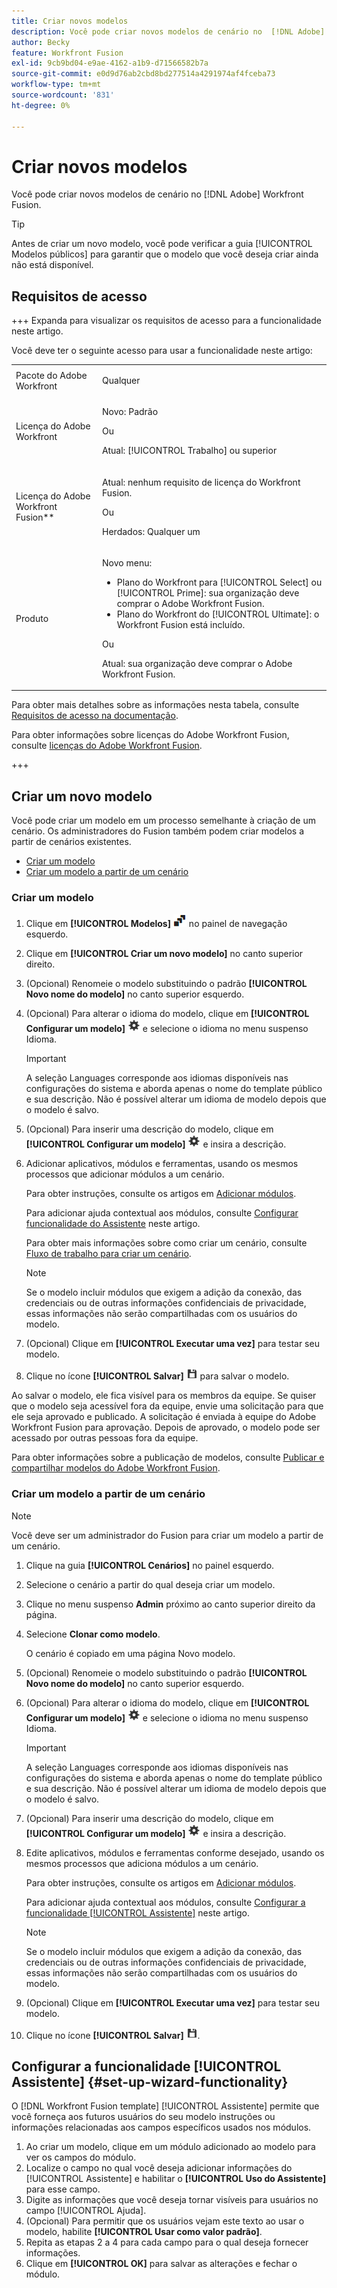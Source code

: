 ```yaml
---
title: Criar novos modelos
description: Você pode criar novos modelos de cenário no  [!DNL Adobe] Workfront Fusion.
author: Becky
feature: Workfront Fusion
exl-id: 9cb9bd04-e9ae-4162-a1b9-d71566582b7a
source-git-commit: e0d9d76ab2cbd8bd277514a4291974af4fceba73
workflow-type: tm+mt
source-wordcount: '831'
ht-degree: 0%

---
```


# Criar novos modelos

Você pode criar novos modelos de cenário no [!DNL Adobe] Workfront Fusion.

>[!TIP]
>
>Antes de criar um novo modelo, você pode verificar a guia [!UICONTROL Modelos públicos] para garantir que o modelo que você deseja criar ainda não está disponível.

## Requisitos de acesso

+++ Expanda para visualizar os requisitos de acesso para a funcionalidade neste artigo.

Você deve ter o seguinte acesso para usar a funcionalidade neste artigo:

<table style="table-layout:auto">
 <col> 
 <col> 
 <tbody> 
  <tr> 
   <td role="rowheader">Pacote do Adobe Workfront</td> 
   <td> <p>Qualquer</p> </td> 
  </tr> 
  <tr data-mc-conditions=""> 
   <td role="rowheader">Licença do Adobe Workfront</td> 
   <td> <p>Novo: Padrão</p><p>Ou</p><p>Atual: [!UICONTROL Trabalho] ou superior</p> </td> 
  </tr> 
  <tr> 
   <td role="rowheader">Licença do Adobe Workfront Fusion**</td> 
   <td>
   <p>Atual: nenhum requisito de licença do Workfront Fusion.</p>
   <p>Ou</p>
   <p>Herdados: Qualquer um </p>
   </td> 
  </tr> 
  <tr> 
   <td role="rowheader">Produto</td> 
   <td>
   <p>Novo menu:</p> <ul><li>Plano do Workfront para [!UICONTROL Select] ou [!UICONTROL Prime]: sua organização deve comprar o Adobe Workfront Fusion.</li><li>Plano do Workfront do [!UICONTROL Ultimate]: o Workfront Fusion está incluído.</li></ul>
   <p>Ou</p>
   <p>Atual: sua organização deve comprar o Adobe Workfront Fusion.</p>
   </td> 
  </tr>
 </tbody> 
</table>

Para obter mais detalhes sobre as informações nesta tabela, consulte [Requisitos de acesso na documentação](/help/workfront-fusion/references/licenses-and-roles/access-level-requirements-in-documentation.md).

Para obter informações sobre licenças do Adobe Workfront Fusion, consulte [licenças do Adobe Workfront Fusion](/help/workfront-fusion/set-up-and-manage-workfront-fusion/licensing-operations-overview/license-automation-vs-integration.md).

+++

## Criar um novo modelo

Você pode criar um modelo em um processo semelhante à criação de um cenário. Os administradores do Fusion também podem criar modelos a partir de cenários existentes.

* [Criar um modelo](#build-a-template)
* [Criar um modelo a partir de um cenário](#create-a-template-from-a-scenario)

### Criar um modelo

1. Clique em **[!UICONTROL Modelos]** ![ícone Modelos](assets/templates-icon.png) no painel de navegação esquerdo.
1. Clique em **[!UICONTROL Criar um novo modelo]** no canto superior direito.
1. (Opcional) Renomeie o modelo substituindo o padrão **[!UICONTROL Novo nome do modelo]** no canto superior esquerdo.
1. (Opcional) Para alterar o idioma do modelo, clique em **[!UICONTROL Configurar um modelo]** ![Ícone de configurações do cenário](assets/scenario-settings-icon.png) e selecione o idioma no menu suspenso Idioma.

   >[!IMPORTANT]
   >
   >A seleção Languages corresponde aos idiomas disponíveis nas configurações do sistema e aborda apenas o nome do template público e sua descrição. Não é possível alterar um idioma de modelo depois que o modelo é salvo.

1. (Opcional) Para inserir uma descrição do modelo, clique em **[!UICONTROL Configurar um modelo]** ![Ícone de configurações de cenário](assets/scenario-settings-icon.png) e insira a descrição.
1. Adicionar aplicativos, módulos e ferramentas, usando os mesmos processos que adicionar módulos a um cenário.

   Para obter instruções, consulte os artigos em [Adicionar módulos](/help/workfront-fusion/create-scenarios/add-modules/add-modules-toc.md).

   Para adicionar ajuda contextual aos módulos, consulte [Configurar funcionalidade do Assistente](#set-up-wizard-functionality) neste artigo.

   Para obter mais informações sobre como criar um cenário, consulte [Fluxo de trabalho para criar um cenário](/help/workfront-fusion/create-scenarios/plan-a-scenario/create-a-scenario-workflow.md).

   >[!NOTE]
   >
   >Se o modelo incluir módulos que exigem a adição da conexão, das credenciais ou de outras informações confidenciais de privacidade, essas informações não serão compartilhadas com os usuários do modelo.

1. (Opcional) Clique em **[!UICONTROL Executar uma vez]** para testar seu modelo.
1. Clique no ícone **[!UICONTROL Salvar]** ![Ícone Salvar](assets/save-icon.png) para salvar o modelo.

Ao salvar o modelo, ele fica visível para os membros da equipe. Se quiser que o modelo seja acessível fora da equipe, envie uma solicitação para que ele seja aprovado e publicado. A solicitação é enviada à equipe do Adobe Workfront Fusion para aprovação. Depois de aprovado, o modelo pode ser acessado por outras pessoas fora da equipe.

Para obter informações sobre a publicação de modelos, consulte [Publicar e compartilhar modelos do Adobe Workfront Fusion](/help/workfront-fusion/create-and-manage-templates/publish-and-share-fusion-templates.md).

### Criar um modelo a partir de um cenário

>[!NOTE]
>
>Você deve ser um administrador do Fusion para criar um modelo a partir de um cenário.

1. Clique na guia **[!UICONTROL Cenários]** no painel esquerdo.
1. Selecione o cenário a partir do qual deseja criar um modelo.
1. Clique no menu suspenso **Admin** próximo ao canto superior direito da página.
1. Selecione **Clonar como modelo**.

   O cenário é copiado em uma página Novo modelo.
1. (Opcional) Renomeie o modelo substituindo o padrão **[!UICONTROL Novo nome do modelo]** no canto superior esquerdo.
1. (Opcional) Para alterar o idioma do modelo, clique em **[!UICONTROL Configurar um modelo]** ![Ícone de configurações do cenário](assets/scenario-settings-icon.png) e selecione o idioma no menu suspenso Idioma.

   >[!IMPORTANT]
   >
   >A seleção Languages corresponde aos idiomas disponíveis nas configurações do sistema e aborda apenas o nome do template público e sua descrição. Não é possível alterar um idioma de modelo depois que o modelo é salvo.

1. (Opcional) Para inserir uma descrição do modelo, clique em **[!UICONTROL Configurar um modelo]** ![Ícone de configurações de cenário](assets/scenario-settings-icon.png) e insira a descrição.
1. Edite aplicativos, módulos e ferramentas conforme desejado, usando os mesmos processos que adiciona módulos a um cenário.

   Para obter instruções, consulte os artigos em [Adicionar módulos](/help/workfront-fusion/create-scenarios/add-modules/add-modules-toc.md).

   Para adicionar ajuda contextual aos módulos, consulte [Configurar a funcionalidade [!UICONTROL Assistente]](#set-up-wizard-functionality) neste artigo.

   >[!NOTE]
   >
   >Se o modelo incluir módulos que exigem a adição da conexão, das credenciais ou de outras informações confidenciais de privacidade, essas informações não serão compartilhadas com os usuários do modelo.

1. (Opcional) Clique em **[!UICONTROL Executar uma vez]** para testar seu modelo.
1. Clique no ícone **[!UICONTROL Salvar]** ![Ícone Salvar](assets/save-icon.png).

## Configurar a funcionalidade [!UICONTROL Assistente] {#set-up-wizard-functionality}

O [!DNL Workfront Fusion template] [!UICONTROL Assistente] permite que você forneça aos futuros usuários do seu modelo instruções ou informações relacionadas aos campos específicos usados nos módulos.

1. Ao criar um modelo, clique em um módulo adicionado ao modelo para ver os campos do módulo.
1. Localize o campo no qual você deseja adicionar informações do [!UICONTROL Assistente] e habilitar o **[!UICONTROL Uso do Assistente]** para esse campo.
1. Digite as informações que você deseja tornar visíveis para usuários no campo [!UICONTROL Ajuda].
1. (Opcional) Para permitir que os usuários vejam este texto ao usar o modelo, habilite **[!UICONTROL Usar como valor padrão]**.
1. Repita as etapas 2 a 4 para cada campo para o qual deseja fornecer informações.
1. Clique em **[!UICONTROL OK]** para salvar as alterações e fechar o módulo.
